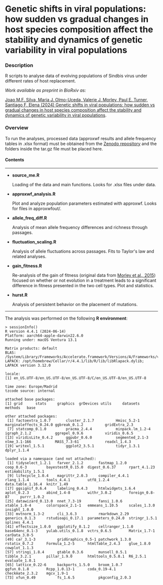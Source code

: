# Genetic shifts in viral populations: how sudden vs gradual changes in host species composition affect the stability and dynamics of genetic variability in viral populations

### Description
R scripts to analyse data of evolving populations of Sindbis virus under different rates of host replacement.

_Work available as preprint in BioRxiv as:_

[Joao M.F. Silva, Maria J. Olmo-Uceda, Valerie J. Morley, Paul E. Turner, Santiago F. Elena (2024) Genetic shifts in viral populations: how sudden vs gradual changes in host species composition affect the stability and dynamics of genetic variability in viral populations](https://www.biorxiv.org/content/10.1101/2024.12.27.630372v1).

### Overview
To run the analyses, processed data (approxwf results and allele frequency tables in .xlsx format) must be obtained from the [Zenodo repository](https://zenodo.org/) and the folders inside the tar.gz file must be placed here.

#### Contents
---
* __source_me.R__
  
  Loading of the data and main functions. Looks for .xlsx files under data.

* __approxwf_analysis.R__
  
  Plot and analyze population parameters estimated with approxwf. Looks for files in approxwfout/.

* __allele_freq_diff.R__
  
  Analysis of mean allele frequency differences and richness through passages.

* __fluctuation_scaling.R__
  
  Analysis of allele fluctuations across passages. Fits to Taylor's law and related analyses.

* __gain_fitness.R__
  
  Re-analysis of the gain of fitness (original data from [Morley et al., 2015](https://royalsocietypublishing.org/doi/10.1098/rspb.2015.0801)) focused on whether or not evolution in a treatment leads to a significant difference in fitness presented in the two cell types. Plot and statistics.

* __hurst.R__

  Analysis of persistent behavior on the placement of mutations.
---
The analysis was performed on the following __R environment__:

```
> sessionInfo()
R version 4.4.1 (2024-06-14)
Platform: aarch64-apple-darwin22.6.0
Running under: macOS Ventura 13.1

Matrix products: default
BLAS:   /System/Library/Frameworks/Accelerate.framework/Versions/A/Frameworks/vecLib.framework/Versions/A/libBLAS.dylib 
LAPACK: /opt/homebrew/Cellar/r/4.4.1/lib/R/lib/libRlapack.dylib;  LAPACK version 3.12.0

locale:
[1] en_US.UTF-8/en_US.UTF-8/en_US.UTF-8/C/en_US.UTF-8/en_US.UTF-8

time zone: Europe/Madrid
tzcode source: internal

attached base packages:
[1] grid      stats     graphics  grDevices utils     datasets  methods   base     

other attached packages:
 [1] factoextra_1.0.7       cluster_2.1.7          Hmisc_5.2-1            marginaleffects_0.24.0 ggbreak_0.1.2          gridExtra_2.3         
 [7] statcomp_0.1.0         pracma_2.4.4           minpack.lm_1.2-4       igraph_2.1.2           ggrepel_0.9.6          viridis_0.6.5         
[13] viridisLite_0.4.2      ggpubr_0.6.0           segmented_2.1-3        nlme_3.1-166           MASS_7.3-61            readxl_1.4.3          
[19] writexl_1.5.1          ggplot2_3.5.1          tidyr_1.3.1            dplyr_1.1.4           

loaded via a namespace (and not attached):
 [1] tidyselect_1.2.1   farver_2.1.2       fastmap_1.2.0      coop_0.6-3         bayestestR_0.15.0  digest_0.6.37      rpart_4.1.23       estimability_1.5.1
 [9] lifecycle_1.0.4    magrittr_2.0.3     compiler_4.4.1     rlang_1.1.4        tools_4.4.1        utf8_1.2.4         data.table_1.16.4  knitr_1.49        
[17] ggsignif_0.6.4     labeling_0.4.3     htmlwidgets_1.6.4  aplot_0.2.3        abind_1.4-8        withr_3.0.2        foreign_0.8-87     purrr_1.0.2       
[25] datawizard_0.13.0  nnet_7.3-19        fansi_1.0.6        xtable_1.8-4       colorspace_2.1-1   emmeans_1.10.5     scales_1.3.0       insight_1.0.0     
[33] mvtnorm_1.3-2      cli_3.6.3          rmarkdown_2.29     generics_0.1.3     rstudioapi_0.17.1  parameters_0.24.0  stringr_1.5.1      splines_4.4.1     
[41] effectsize_1.0.0   ggplotify_0.1.2    cellranger_1.1.0   base64enc_0.1-3    yulab.utils_0.1.8  vctrs_0.6.5        Matrix_1.7-1       carData_3.0-5     
[49] car_3.1-3          gridGraphics_0.5-1 patchwork_1.3.0    rstatix_0.7.2      Formula_1.2-5      htmlTable_2.4.3    glue_1.8.0         cowplot_1.1.3     
[57] stringi_1.8.4      gtable_0.3.6       munsell_0.5.1      tibble_3.2.1       pillar_1.9.0       htmltools_0.5.8.1  R6_2.5.1           evaluate_1.0.1    
[65] lattice_0.22-6     backports_1.5.0    broom_1.0.7        ggfun_0.1.8        Rcpp_1.0.13-1      coda_0.19-4.1      checkmate_2.3.2    mgcv_1.9-1        
[73] xfun_0.49          fs_1.6.5           pkgconfig_2.0.3      
```

